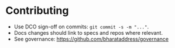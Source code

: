 # Contributing

- Use DCO sign-off on commits: `git commit -s -m "..."`.
- Docs changes should link to specs and repos where relevant.
- See governance: https://github.com/bharataddress/governance
